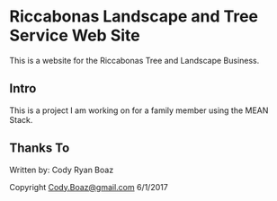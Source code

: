 # Riccabonas Landscape and Tree Service Web Site

This is a website for the Riccabonas Tree and Landscape Business.

## Intro

This is a project I am working on for a family member using the MEAN Stack.

## Thanks To

Written by: Cody Ryan Boaz

Copyright Cody.Boaz@gmail.com 6/1/2017
